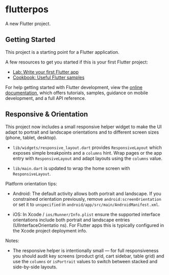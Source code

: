# flutterpos

A new Flutter project.

## Getting Started

This project is a starting point for a Flutter application.

A few resources to get you started if this is your first Flutter project:

- [Lab: Write your first Flutter app](https://docs.flutter.dev/get-started/codelab)
- [Cookbook: Useful Flutter samples](https://docs.flutter.dev/cookbook)

For help getting started with Flutter development, view the
[online documentation](https://docs.flutter.dev/), which offers tutorials,
samples, guidance on mobile development, and a full API reference.

## Responsive & Orientation

This project now includes a small responsive helper widget to make the UI adapt
to portrait and landscape orientations and to different screen sizes (phone,
tablet, desktop).

- `lib/widgets/responsive_layout.dart` provides `ResponsiveLayout` which
	exposes simple breakpoints and a `columns` hint. Wrap pages or the app
	entry with `ResponsiveLayout` and adapt layouts using the `columns` value.

- `lib/main.dart` is updated to wrap the home screen with `ResponsiveLayout`.

Platform orientation tips:

- Android: The default activity allows both portrait and landscape. If you
	constrained orientation previously, remove `android:screenOrientation` or
	set it to `unspecified` in `android/app/src/main/AndroidManifest.xml`.

- iOS: In Xcode / `ios/Runner/Info.plist` ensure the supported interface
	orientations include both portrait and landscape entries (UIInterfaceOrientatio
	ns). For Flutter apps this is typically configured in the Xcode project
	deployment info.

Notes:
- The responsive helper is intentionally small — for full responsiveness you
	should audit key screens (product grid, cart sidebar, table grid) and use
	the `columns` or `isPortrait` values to switch between stacked and side-by-side
	layouts.
